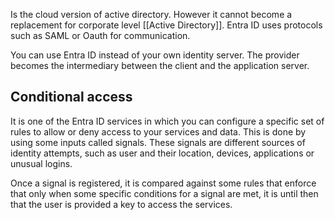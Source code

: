 Is the cloud version of active directory. However it cannot become a replacement for corporate level [[Active Directory]]. Entra ID uses protocols such as SAML or Oauth for communication.

You can use Entra ID instead of your own identity server. The provider becomes the intermediary between the client and the application server.

## Conditional access
It is one of the Entra ID services in which you can configure a specific set of rules to allow or deny access to your services and data. This is done by using some inputs called signals. These signals are different sources of identity attempts, such as user and their location, devices, applications or unusual logins.

Once a signal is registered, it is compared against some rules that enforce that only when some specific conditions for a signal are met, it is until then that the user is provided a key to access the services.